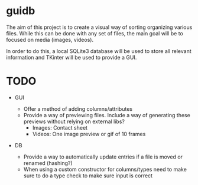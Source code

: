# guidb
The aim of this project is to create a visual way of sorting organizing various files.
While this can be done with any set of files, the main goal will be to focused on media (images, videos).

In order to do this, a local SQLite3 database will be used to store all relevant information and TKinter will be used to provide a GUI.

# TODO
* GUI
  * Offer a method of adding columns/attributes
  * Provide a way of previewing files.  Include a way of generating these previews without relying on external libs?
    * Images: Contact sheet
    * Videos: One image preview or gif of 10 frames

* DB
  * Provide a way to automatically update entries if a file is moved or renamed (hashing?)
  * When using a custom constructor for columns/types need to make sure to do a type check to make sure input is correct